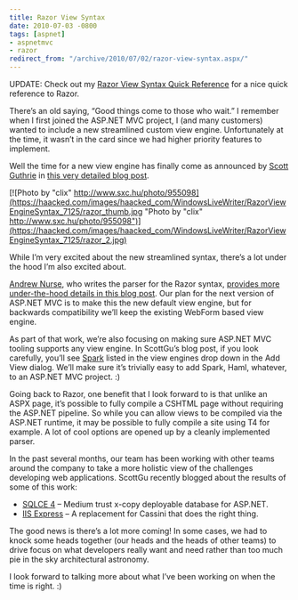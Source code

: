 ```yaml
---
title: Razor View Syntax
date: 2010-07-03 -0800
tags: [aspnet]
- aspnetmvc
- razor
redirect_from: "/archive/2010/07/02/razor-view-syntax.aspx/"
---
```


UPDATE: Check out my [Razor View Syntax Quick
Reference](https://haacked.com/archive/2011/01/06/razor-syntax-quick-reference.aspx "Razor Quick Reference")
for a nice quick reference to Razor.

There’s an old saying, “Good things come to those who wait.” I remember
when I first joined the ASP.NET MVC project, I (and many customers)
wanted to include a new streamlined custom view engine. Unfortunately at
the time, it wasn’t in the card since we had higher priority features to
implement.

Well the time for a new view engine has finally come as announced by
[Scott Guthrie](http://weblogs.asp.net/scottgu/ "Scott Guthrie's Blog")
in [this very detailed blog
post](http://weblogs.asp.net/scottgu/archive/2010/07/02/introducing-razor.aspx "Introducing Razor").

[![Photo by "clix"
http://www.sxc.hu/photo/955098](https://haacked.com/images/haacked_com/WindowsLiveWriter/RazorViewEngineSyntax_7125/razor_thumb.jpg "Photo by "clix" http://www.sxc.hu/photo/955098")](https://haacked.com/images/haacked_com/WindowsLiveWriter/RazorViewEngineSyntax_7125/razor_2.jpg)

While I’m very excited about the new streamlined syntax, there’s a lot
under the hood I’m also excited about.

[Andrew Nurse](http://blog.andrewnurse.net/ "co-worker met friend"), who
writes the parser for the Razor syntax, [provides more under-the-hood
details in this blog
post](http://blog.andrewnurse.net/2010/07/03/IntroducingRazorNdashANewViewEngineForASPNet.aspx "Introducing Razor").
Our plan for the next version of ASP.NET MVC is to make this the new
default view engine, but for backwards compatibility we’ll keep the
existing WebForm based view engine.

As part of that work, we’re also focusing on making sure ASP.NET MVC
tooling supports any view engine. In ScottGu’s blog post, if you look
carefully, you’ll see
[Spark](http://sparkviewengine.com/ "Spark View Engine") listed in the
view engines drop down in the Add View dialog. We’ll make sure it’s
trivially easy to add Spark, Haml, whatever, to an ASP.NET MVC project.
:)

Going back to Razor, one benefit that I look forward to is that unlike
an ASPX page, it’s possible to fully compile a CSHTML page without
requiring the ASP.NET pipeline. So while you can allow views to be
compiled via the ASP.NET runtime, it may be possible to fully compile a
site using T4 for example. A lot of cool options are opened up by a
cleanly implemented parser.

In the past several months, our team has been working with other teams
around the company to take a more holistic view of the challenges
developing web applications. ScottGu recently blogged about the results
of some of this work:

-   [SQLCE
    4](http://weblogs.asp.net/scottgu/archive/2010/06/30/new-embedded-database-support-with-asp-net.aspx "SQLCE 4 for ASP.NET")
    – Medium trust x-copy deployable database for ASP.NET.
-   [IIS
    Express](http://weblogs.asp.net/scottgu/archive/2010/06/28/introducing-iis-express.aspx "IIS Express")
    – A replacement for Cassini that does the right thing.

The good news is there’s a lot more coming! In some cases, we had to
knock some heads together (our heads and the heads of other teams) to
drive focus on what developers really want and need rather than too much
pie in the sky architectural astronomy.

I look forward to talking more about what I’ve been working on when the
time is right. :)

